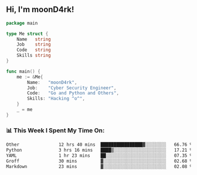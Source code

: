 <h2> Hi, I'm moonD4rk!</h2>

```go
package main

type Me struct {
	Name   string
	Job    string
	Code   string
	Skills string
}

func main() {
	me := &Me{
		Name:   "moonD4rk",
		Job:    "Cyber Security Engineer",
		Code:   "Go and Python and Others",
		Skills: "Hacking ^o^",
	}
	_ = me
}
```

<h3>📊 This Week I Spent My Time On:</h3>
<!-- <img align='right' src="https://github-readme-stats.vercel.app/api?username=moond4rk&show_icons=true&theme=radical", width="300" height="150"> -->

<!--START_SECTION:waka-->

```txt
Other               12 hrs 40 mins  ████████████████▓░░░░░░░░   66.76 %
Python              3 hrs 16 mins   ████▒░░░░░░░░░░░░░░░░░░░░   17.21 %
YAML                1 hr 23 mins    ██░░░░░░░░░░░░░░░░░░░░░░░   07.35 %
Groff               30 mins         ▓░░░░░░░░░░░░░░░░░░░░░░░░   02.68 %
Markdown            23 mins         ▓░░░░░░░░░░░░░░░░░░░░░░░░   02.08 %
```

<!--END_SECTION:waka-->

